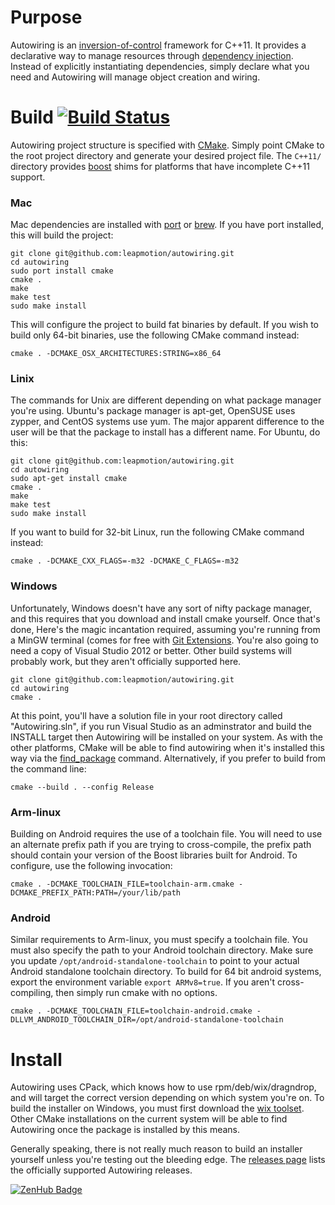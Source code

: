 # Purpose

Autowiring is an [inversion-of-control](http://en.wikipedia.org/wiki/Inversion_of_control) framework for C++11. It provides a declarative way to manage resources through
[dependency injection](http://en.wikipedia.org/wiki/Dependency_injection). Instead of explicitly instantiating dependencies, simply declare what you need and Autowiring
will manage object creation and wiring.

# Build [![Build Status](https://travis-ci.org/leapmotion/autowiring.png)](https://travis-ci.org/leapmotion/autowiring)

Autowiring project structure is specified with [CMake](http://www.cmake.org/). Simply point CMake to the root project directory and generate your desired project file.
The `C++11/` directory provides [boost](http://www.boost.org/) shims for platforms that have incomplete C++11 support.

### Mac

Mac dependencies are installed with [port](http://guide.macports.org/) or [brew](http://brew.sh/).  If you have port installed, this will build the project:

    git clone git@github.com:leapmotion/autowiring.git
    cd autowiring
    sudo port install cmake
    cmake .
    make
    make test
    sudo make install

This will configure the project to build fat binaries by default.  If you wish to build only 64-bit binaries, use the following CMake command instead:

    cmake . -DCMAKE_OSX_ARCHITECTURES:STRING=x86_64

### Linix

The commands for Unix are different depending on what package manager you're using.  Ubuntu's package manager is apt-get, OpenSUSE uses zypper, and
CentOS systems use yum.  The major apparent difference to the user will be that the package to install has a different name.  For Ubuntu, do this:

    git clone git@github.com:leapmotion/autowiring.git
    cd autowiring
    sudo apt-get install cmake
    cmake .
    make
    make test
    sudo make install

If you want to build for 32-bit Linux, run the following CMake command instead:

    cmake . -DCMAKE_CXX_FLAGS=-m32 -DCMAKE_C_FLAGS=-m32

### Windows

Unfortunately, Windows doesn't have any sort of nifty package manager, and this requires that you download and install cmake yourself.  Once that's done,
Here's the magic incantation required, assuming you're running from a MinGW terminal (comes for free with [Git Extensions](https://code.google.com/p/gitextensions/).
You're also going to need a copy of Visual Studio 2012 or better.  Other build systems will probably work, but they aren't officially supported here.

    git clone git@github.com:leapmotion/autowiring.git
    cd autowiring
    cmake .

At this point, you'll have a solution file in your root directory called "Autowiring.sln", if you run Visual Studio as an adminstrator and build the INSTALL
target then Autowiring will be installed on your system.  As with the other platforms, CMake will be able to find autowiring when it's installed this way
via the [find_package](http://www.cmake.org/cmake/help/v3.0/command/find_package.html) command.  Alternatively, if you prefer to build from the command line:

    cmake --build . --config Release

### Arm-linux

Building on Android requires the use of a toolchain file.  You will need to use an alternate prefix path if you are trying to cross-compile, the prefix path should contain your version of the Boost libraries built for Android.  To configure, use the following invocation:

    cmake . -DCMAKE_TOOLCHAIN_FILE=toolchain-arm.cmake -DCMAKE_PREFIX_PATH:PATH=/your/lib/path

### Android

Similar requirements to Arm-linux, you must specify a toolchain file.  You must also specify the path to your Android toolchain directory.  Make sure you update `/opt/android-standalone-toolchain` to point to your actual Android standalone toolchain directory. To build for 64 bit android systems, export the environment variable `export ARMv8=true`. If you aren't cross-compiling, then simply run cmake with no options.

    cmake . -DCMAKE_TOOLCHAIN_FILE=toolchain-android.cmake -DLLVM_ANDROID_TOOLCHAIN_DIR=/opt/android-standalone-toolchain

# Install

Autowiring uses CPack, which knows how to use rpm/deb/wix/dragndrop, and will target the correct version depending on which system you're on.  To build
the installer on Windows, you must first download the [wix toolset](http://wixtoolset.org/).  Other CMake installations on the current system will be able
to find Autowiring once the package is installed by this means.

Generally speaking, there is not really much reason to build an installer yourself unless you're testing out the bleeding edge.  The
[releases page](https://github.com/leapmotion/autowiring/releases) lists the officially supported Autowiring releases.

[![ZenHub Badge](https://raw.githubusercontent.com/ZenHubIO/support/master/zenhub-badge.png)](https://zenhub.io)